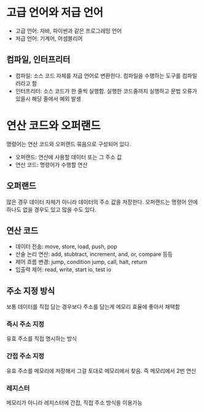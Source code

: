 # 고급 언어와 저급 언어
* 고급 언어: 자바, 파이썬과 같은 프로그래밍 언어
* 저급 언어: 기계어, 어셈블리어


## 컴파일, 인터프리터

* 컴파일: 소스 코드 자체를 저급 언어로 변환한다. 컴파일을 수행하는 도구를 컴파일러라고 함
* 인터프리터: 소스 코드가 한 줄씩 실행함. 실행한 코드줄까지 실행하고 문법 오류가 있을시 해당 줄에서 예외 발생

# 연산 코드와 오퍼랜드

명령어는 연산 코드와 오퍼랜드 묶음으로 구성되어 있다.

* 오퍼랜드: 연산에 사용할 데이터 또는 그 주소 값
* 연산 코드: 명령어가 수행할 연산

## 오퍼랜드

많은 경우 데이터 자체가 아니라 데이터의 주소 값을 저장한다. 오퍼랜드는 명령어 안에
하나도 없을 경우도 있고 많을 수도 있다.

## 연산 코드

* 데이터 전송: move, store, load, push, pop
* 산술 논리 연산: add, stubtract, increment, and, or, compare 등등
* 제어 흐름 변경: jump, condition jump, call, halt, return
* 입출력 제어: read, write, start io, test io

## 주소 지정 방식

보통 데이터를 직접 담는 경우보다 주소를 담는게 메모리 효율에 좋아서 채택함

### 즉시 주소 지정

유효 주소를 직접 명시하는 방식

### 간접 주소 지정

유효 주소를 메모리에 저장해서 그걸 토대로 메모리에서 찾음. 즉 메모리에서 2번 연산

### 레지스터 

메모리가 아니라 레지스터에 간접, 직접 주소 방식을 이용가능

